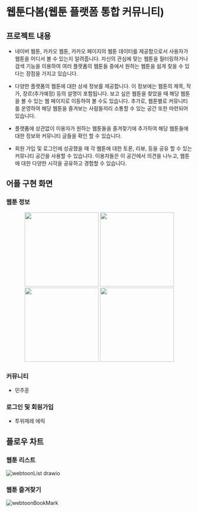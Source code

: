 # 웹툰다봄(웹툰 플랫폼 통합 커뮤니티)

## 프로젝트 내용
- 네이버 웹툰, 카카오 웹툰, 카카오 페이지의 웹툰 데이터를 제공함으로서 사용자가 웹툰을 어디서 볼 수 있는지 알려줍니다. 자신의 관심에 맞는 웹툰을 필터링하거나 검색 기능을 이용하여 여러 플랫폼의 웹툰들 중에서 원하는 웹툰을 쉽게 찾을 수 있다는 장점을 가지고 있습니다. 

- 다양한 플랫폼의 웹툰에 대한 상세 정보를 제공합니다. 이 정보에는 웹툰의 제목, 작가, 장르(추가예정) 등의 설명이 포함됩니다. 보고 싶은 웹툰을 찾았을 때 해당 웹툰을 볼 수 있는 웹 페이지로 이동하여 볼 수도 있습니다. 추가로, 웹툰별로 커뮤니티를 운영하여 해당 웹툰을 즐겨보는 사람들끼리 소통할 수 있는 공간 또한 마련되어 있습니다.

- 플랫폼에 상관없이 이용자가 원하는 웹툰들을 즐겨찾기에 추가하여 해당 웹툰들에 대한 정보와 커뮤니티 글들을 확인 할 수 있습니다.

- 회원 가입 및 로그인에 성공했을 때 각 웹툰에 대한 토론, 리뷰, 등을 공유 할 수 있는 커뮤니티 공간을 사용할 수 있습니다. 이용자들은 이 공간에서 의견을 나누고, 웹툰에 대한 다양한 시각을 공유하고 경험할 수 있습니다.

## 어플 구현 화면
### 웹툰 정보
<p align="center">
  <img src="https://github.com/kang-min-seok/Webtoon_daBom/assets/50363541/a3a9d7eb-85cc-4370-8799-40578c8291c6" width="200"/>
  <img src="https://github.com/kang-min-seok/Webtoon_daBom/assets/50363541/7d4c1c44-efc2-4ea7-896f-986f486ba0df" width="200"/>
  <img src="https://github.com/kang-min-seok/Webtoon_daBom/assets/50363541/0b35b70d-734a-4da5-8ab9-d2785be4bcdd" width="200"/>
  <img src="https://github.com/kang-min-seok/Webtoon_daBom/assets/50363541/618ada0f-2f68-46c7-9cda-52dfe44142b0" width="200"/>
</p>

### 커뮤니티
- 민주훈

  
### 로그인 및 회원가입
- 투위제레 에릭


## 플로우 차트
### 웹툰 리스트
![webtoonList drawio](https://github.com/kang-min-seok/Webtoon_daBom/assets/50363541/2a88f5e1-07bd-4b66-90f2-1462d54de30f)

### 웹툰 즐겨찾기
![webtoonBookMark](https://github.com/kang-min-seok/Webtoon_daBom/assets/50363541/87d13323-50a6-4ba1-b83c-3f76d99d159b)



